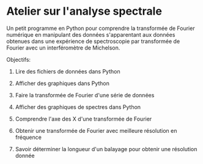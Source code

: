 # Atelier sur l'analyse spectrale

Un petit programme en Python pour comprendre la transformée de Fourier numérique en manipulant des données s'apparentant aux données obtenues dans une expérience de spectroscopie par transformée de Fourier avec un interféromètre de Michelson.


Objectifs:

1. Lire des fichiers de données dans Python

2. Afficher des graphiques dans Python

3. Faire la transformée de Fourier d'une série de données

4. Afficher des graphiques de spectres dans Python

5. Comprendre l'axe des X d'une transformée de Fourier

6. Obtenir une transformée de Fourier avec meilleure résolution en fréquence

7. Savoir déterminer la longueur d'un balayage pour obtenir une résolution donnée

   